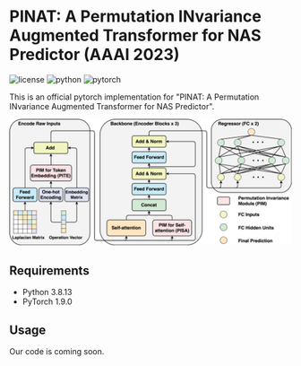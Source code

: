 # PINAT: A Permutation INvariance Augmented Transformer for NAS Predictor (AAAI 2023)

![license](https://img.shields.io/badge/License-MIT-brightgreen)
![python](https://img.shields.io/badge/Python-3.8-blue)
![pytorch](https://img.shields.io/badge/PyTorch-1.9-orange)

This is an official pytorch implementation for "PINAT: A Permutation INvariance Augmented Transformer for NAS Predictor".

![PINAT](figure/pinat_model_v18.png)

## Requirements
* Python 3.8.13
* PyTorch 1.9.0

## Usage
Our code is coming soon.
